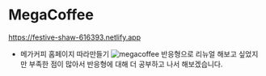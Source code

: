 # MegaCoffee

https://festive-shaw-616393.netlify.app
- 메가커피 홈페이지 따라만들기
![megacoffee](https://user-images.githubusercontent.com/85346880/155874030-d1fafa97-e373-4af8-9ee9-326e7ac5332a.png)
반응형으로 리뉴얼 해보고 싶었지만 부족한 점이 많아서 반응형에 대해 더 공부하고 나서 해보겠습니다.
